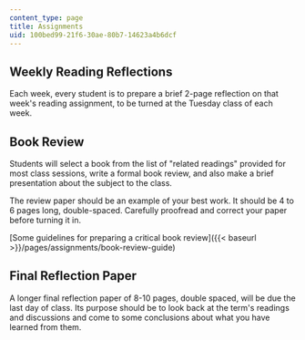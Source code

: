```yaml
---
content_type: page
title: Assignments
uid: 100bed99-21f6-30ae-80b7-14623a4b6dcf
---
```


Weekly Reading Reflections
--------------------------

Each week, every student is to prepare a brief 2-page reflection on that week's reading assignment, to be turned at the Tuesday class of each week.

Book Review
-----------

Students will select a book from the list of "related readings" provided for most class sessions, write a formal book review, and also make a brief presentation about the subject to the class.

The review paper should be an example of your best work. It should be 4 to 6 pages long, double-spaced. Carefully proofread and correct your paper before turning it in.

[Some guidelines for preparing a critical book review]({{< baseurl >}}/pages/assignments/book-review-guide)

Final Reflection Paper
----------------------

A longer final reflection paper of 8-10 pages, double spaced, will be due the last day of class. Its purpose should be to look back at the term's readings and discussions and come to some conclusions about what you have learned from them.